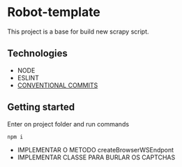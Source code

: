 # Robot-template

<p>This project is a base for build new scrapy script. </p>

## Technologies

<ul>
    <li>NODE</li>
    <li>ESLINT</li>
    <li><a href="https://www.conventionalcommits.org/en/v1.0.0/">CONVENTIONAL COMMITS</a></li>

</ul>


## Getting started


<p>Enter on project folder and run commands</p>


```
npm i
```

<ul>
    <li>IMPLEMENTAR O METODO createBrowserWSEndpont</li>
    <li>IMPLEMENTAR CLASSE PARA BURLAR OS CAPTCHAS</li>
</ul>
